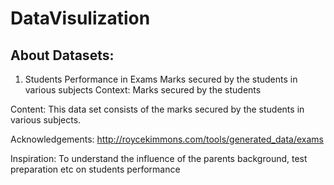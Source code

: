 # DataVisulization



## About Datasets:

1) Students Performance in Exams
Marks secured by the students in various subjects
Context:
Marks secured by the students

Content:
This data set consists of the marks secured by the students in various subjects.

Acknowledgements:
http://roycekimmons.com/tools/generated_data/exams

Inspiration:
To understand the influence of the parents background, test preparation etc on students performance

